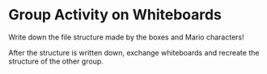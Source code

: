 # Group Activity on Whiteboards

Write down the file structure made by the boxes and Mario characters!

After the structure is written down, exchange whiteboards and recreate the structure of the other group.
